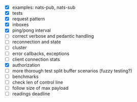 
- [X] examples: nats-pub, nats-sub
- [X] tests
- [X] request pattern
- [X] inboxes
- [X] ping/pong interval
- [ ] correct verbose and pedantic handling
- [ ] reconnection and state
- [ ] cluster
- [ ] error callbacks, exceptions
- [ ] client connection stats
- [x] authorization
- [ ] more thorough test split buffer scenarios (fuzzy testing?)
- [ ] benchmarks
- [ ] check len of control line
- [ ] follow size of max payload
- [ ] readings deadline
